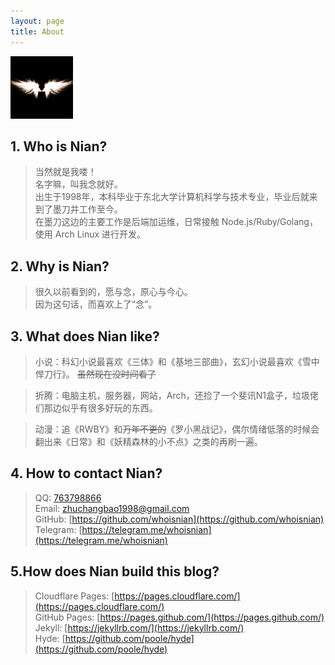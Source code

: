 ```yaml
---
layout: page
title: About
---
```


<img src="/public/avatar.webp" alt="nian" width="100px" height="100px" />
 
## 1. Who is Nian?  

> 当然就是我喽！  
> 名字嘛，叫我念就好。  
> 出生于1998年，本科毕业于东北大学计算机科学与技术专业，毕业后就来到了墨刀并工作至今。  
> 在墨刀这边的主要工作是后端加运维，日常接触 Node.js/Ruby/Golang，使用 Arch Linux 进行开发。  

## 2. Why is Nian?  

> 很久以前看到的，愿与念，原心与今心。  
> 因为这句话，而喜欢上了“念”。  

## 3. What does Nian like?  

> 小说：科幻小说最喜欢《三体》和《基地三部曲》，玄幻小说最喜欢《雪中悍刀行》。 ~~虽然现在没时间看了~~  

> 折腾：电脑主机，服务器，网站，Arch，还捡了一个斐讯N1盒子，垃圾佬们那边似乎有很多好玩的东西。  

> 动漫：追《RWBY》和~~万年不更的~~《罗小黑战记》，偶尔情绪低落的时候会翻出来《日常》和《妖精森林的小不点》之类的再刷一遍。  

## 4. How to contact Nian?  

> QQ: [763798866](http://wpa.qq.com/msgrd?v=3&uin=763798866&site=qq&menu=yes)  
> Email: [zhuchangbao1998@gmail.com](mailto:zhuchangbao1998@gmail.com)  
> GitHub: [https://github.com/whoisnian](https://github.com/whoisnian)  
> Telegram: [https://telegram.me/whoisnian](https://telegram.me/whoisnian)  

## 5.How does Nian build this blog?  

> Cloudflare Pages: [https://pages.cloudflare.com/](https://pages.cloudflare.com/)  
> GitHub Pages: [https://pages.github.com/](https://pages.github.com/)  
> Jekyll: [https://jekyllrb.com/](https://jekyllrb.com/)  
> Hyde: [https://github.com/poole/hyde](https://github.com/poole/hyde)  
